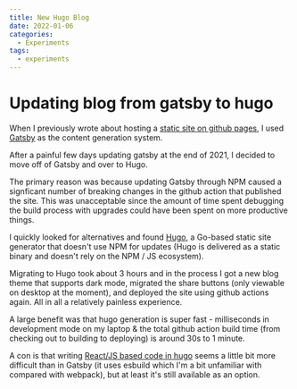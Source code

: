 ```yaml
---
title: New Hugo Blog
date: 2022-01-06
categories:
  - Experiments
tags:
  - experiments
---
```


# Updating blog from gatsby to hugo

When I previously wrote about hosting a [static site on github pages](https://suyogs.com/p/experiments/github-pages-for-static-sites/), I used [Gatsby](https://www.gatsbyjs.com/) as the content generation system.

After a painful few days updating gatsby at the end of 2021, I decided to move off of Gatsby and over to Hugo.

The primary reason was because updating Gatsby through NPM caused a signficant number of breaking changes in the github action that published the site. This was unacceptable since the amount of time spent debugging the build process with upgrades could have been spent on more productive things.

I quickly looked for alternatives and found [Hugo](https://gohugo.io/), a Go-based static site generator that doesn't use NPM for updates (Hugo is delivered as a static binary and doesn't rely on the NPM / JS ecosystem). 

Migrating to Hugo took about 3 hours and in the process I got a new blog theme that supports dark mode, migrated the share buttons (only viewable on desktop at the moment), and deployed the site using github actions again. All in all a relatively painless experience.

A large benefit was that hugo generation is super fast - milliseconds in development mode on my laptop & the total github action build time (from checking out to building to deploying) is around 30s to 1 minute.

A con is that writing [React/JS based code in hugo](https://gohugo.io/hugo-pipes/js/) seems a little bit more difficult than in Gatsby (it uses esbuild which I'm a bit unfamiliar with compared with webpack), but at least it's still available as an option.
